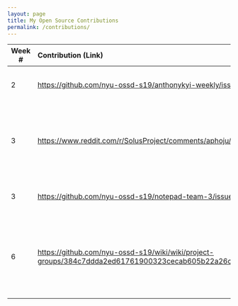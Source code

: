 ```yaml
---
layout: page
title: My Open Source Contributions
permalink: /contributions/
---
```


<!-- 
Type of the contribution should be "Wikipedia edit", "OpenStreet Map feature", "Documentation", "Course website", "Blog", 
"Browse Add-on", etc. 

The descriptioin should include a brief summary of what you did. 

Replace the first row with your contribution. 

--> 





| Week #       | Contribution (Link)  | Type  | Description | 
|---|:---|:---|:---| 
|  2   | https://github.com/nyu-ossd-s19/anthonykyi-weekly/issues/1   | Student Blog    |   Fixed broken CSS and page linking    |
|  3   |  https://www.reddit.com/r/SolusProject/comments/aphoju/apparmor_as_orphaned_dependency/   |  Reddit Support Post (Solus)   |  Fixed needed orphaned dependency issue with recent Solus update   |
|  3   |  https://github.com/nyu-ossd-s19/notepad-team-3/issues/5   |  Student Project   |  Submitted Bug For Text Slection   |
|  6   | https://github.com/nyu-ossd-s19/wiki/wiki/project-groups/384c7ddda2ed61761900323cecab605b22a26ce1  |  Project Page |  Added links to SKLearn team logistics. Created fork, created logistics repo |
